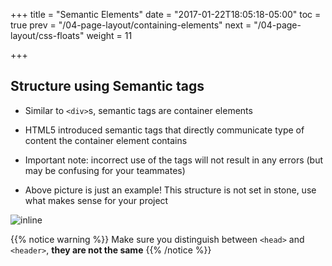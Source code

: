 +++
title = "Semantic Elements"
date = "2017-01-22T18:05:18-05:00"
toc = true
prev = "/04-page-layout/containing-elements"
next = "/04-page-layout/css-floats"
weight = 11

+++

## Structure using Semantic tags

- Similar to `<div>`s, semantic tags are container elements

- HTML5 introduced semantic tags that directly communicate type of content the container element contains

- Important note: incorrect use of the tags will not result in any errors (but may be confusing for your teammates)


- Above picture is just an example! This structure is not set in stone, use what makes sense for your project

![inline](/images/04/structure_using_semantic_tags.png)

{{% notice warning %}}
Make sure you distinguish between `<head>` and `<header>`, **they are not the same**
{{% /notice %}}
